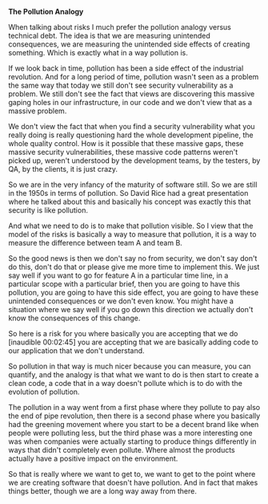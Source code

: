 **The Pollution Analogy**

When talking about risks I much prefer the pollution analogy versus technical debt. The idea is that we are measuring unintended consequences, we are measuring the unintended side effects of creating something. Which is exactly what in a way pollution is.

If we look back in time, pollution has been a side effect of the industrial revolution. And for a long period of time, pollution wasn't seen as a problem the same way that today we still don't see security vulnerability as a problem. We still don't see the fact that views are discovering this massive gaping holes in our infrastructure, in our code and we don't view that as a massive problem. 

We don't view the fact that when you find a security vulnerability what you really doing is really questioning hard the whole development pipeline, the whole quality control. How is it possible that these massive gaps, these massive security vulnerabilities, these massive code patterns weren't picked up, weren't understood by the development teams, by the testers, by QA, by the clients, it is just crazy.

So we are in the very infancy of the maturity of software still. So we are still in the 1950s in terms of pollution. So David Rice had a great presentation where he talked about this and basically his concept was exactly this that security is like pollution.

And what we need to do is to make that pollution visible. So I view that the model of the risks is basically a way to measure that pollution, it is a way to measure the difference between team A and team B.

So the good news is then we don't say no from security, we don't say don't do this, don't do that or please give me more time to implement this. We just say well if you want to go for feature A in a particular time line, in a particular scope with a particular brief, then you are going to have this pollution, you are going to have this side effect, you are going to have these unintended consequences or we don't even know. You might have a situation where we say well if you go down this direction we actually don't know the consequences of this change.

So here is a risk for you where basically you are accepting that we do [inaudible 00:02:45] you are accepting that we are basically adding code to our application that we don't understand.

So pollution in that way is much nicer because you can measure, you can quantify, and the analogy is that what we want to do is then start to create a clean code, a code that in a way doesn't pollute which is to do with the evolution of pollution. 

The pollution in a way went from a first phase where they pollute to pay also the end of pipe revolution, then there is a second phase where you basically had the greening movement where you start to be a decent brand like when people were polluting less, but the third phase was a more interesting one was when companies were actually starting to produce things differently in ways that didn't completely even pollute. Where almost the products actually have a positive impact on the environment.

So that is really where we want to get to, we want to get to the point where we are creating software that doesn't have pollution. And in fact that makes things better, though we are a long way away from there.